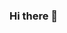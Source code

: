 ### Hi there 👋

<!--
**BrokenBeatBoxYT/BrokenBeatBoxYT** is a ✨ _special_ ✨ repository because its `README.md` (this file) appears on your GitHub profile.

Here are some ideas to get you started:

- 🔭 I’m currently working on ...
- 🌱 I’m currently learning ...
- 👯 I’m looking to collaborate on 
- 🤔 I’m looking for help with streaming 
- 💬 Ask me about ...
- 📫 How to reach me: discord- BrokenBeatBoxYT#1554 
- 😄 Pronouns: non-binary
 ⚡ Fun fact: ...
-->
